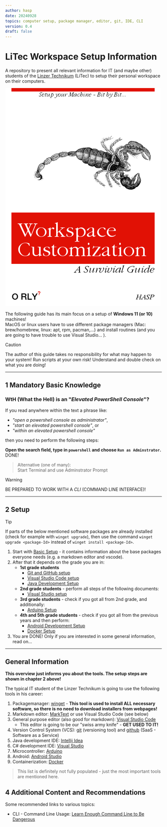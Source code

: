 ```yaml
---
author: hasp
date: 20240928
topics: computer setup, package manager, editor, git, IDE, CLI
version: 0.4
draft: false
---
```


# LiTec Workspace Setup Information

A repository to present all relevant information for IT (and maybe other) students of the [Linzer Technikum](https://www.litec.ac.at) (LiTec) to setup their personal workspace on their computers.

![Cover](./_img/O_RLY-WorkspaceCustomization.png)

The following guide has its main focus on a setup of **Windows 11 (or 10)** machines!<br>MacOS or linux users have to use different package managers (Mac: brew/homebrew, linux: apt, rpm, pacman,...) and install routines (and you are going to have trouble to use Visual Studio... ).

> [!CAUTION]
> The author of this guide takes no responsibility for what may happen to your system! Run scripts at your own risk! Understand and double check on what you are doing!

---

## 1 Mandatory Basic Knowledge

### WtH (What the Hell) is an "*Elevated PowerShell Console*"?

If you read anywhere within the text a phrase like:

 - *"open a powershell console as administrator"*,
 - *"start an elevated powershell console"*, or
 - *"within an elevated powershell console"*
   
then you need to perform the following steps:

**Open the search field, type in `powershell` and choose `Run as Adminstrator`.** DONE!

> Alternative (one of many):  
> Start Terminal and use Adminstrator Prompt

> [!WARNING]
> BE PREPARED TO WORK WITH A *CLI* (COMMAND LINE INTERFACE)!

---

## 2 Setup

> [!TIP]
> If parts of the below mentioned software packages are already installed (check for example with `winget upgrade`), then use the command `winget upgrade <package-Id>` instead of  `winget install <package-Id>`.

1. Start with [Basic Setup](./setup/00_BasicToolsSetup.md) - it contains information about the base packages everyone needs (e.g. a markdown editor and vscode).
2. After that it depends on the grade you are in:
   - **1st grade students**
     - [Git and GitHub setup](./setup/01_GitSetup.md)
     - [Visual Studio Code setup](./setup/03_VsCodeSetup.md)
     - [Java Development Setup](./setup/04_JavaSetup.md)
   - **2nd grade students** - perform all steps of the following documents:
     - [Visual Studio setup](./setup/02_VisualStudioSetup.md)
   - **3rd grade students** - check if you got all from 2nd grade, and additionally:
     - [Arduino Setup](./setup/05_ArduinoSetup.md)
   - **4th and 5th grade students** - check if you got all from the previous years and then perform:
     - [Android Development Setup](./setup/06_AndroidSetup.md)
     - [Docker Setup](./setup/07_DockerSetup.md)
3. You are DONE! Only if you are interested in some general information, read on...

---

## General Information

**This overview just informs you about the tools. The setup steps are shown in chapter 2 above!**

The typical IT student of the Linzer Technikum is going to use the following tools in his career:

1. Packagemanager: [winget](https://github.com/microsoft/winget-cli) - **This tool is used to install ALL necessary software, so there is no need to download installers from webpages!**
2. Markdown editor: [MarkText](https://github.com/marktext/marktext) or use Visual Studio Code (see below)
3. General purpose editor (also good for markdown): [Visual Studio Code](https://code.visualstudio.com/)
   - This editor is going to be our "swiss army knife"  - **GET USED TO IT!**
4. Version Control System (VCS): [git](https://git-scm.com/) (versioning tool) and [github](https://github.com/) (SaaS - Software as a Service)
5. Java development IDE: [Intellij Idea](https://www.jetbrains.com/idea/)
6. C# development IDE: [Visual Studio](https://visualstudio.microsoft.com/)
7. Microcontroller: [Arduino](https://www.arduino.cc/)
8. Android: [Android Studio](https://developer.android.com/studio/)
9. Containerization: [Docker](https://www.docker.com/)

> This list is definitely not fully populated - just the most important tools are mentioned here.

## 4 Additional Content and Recommendations

Some recommended links to various topics:

- CLI - Command Line Usage: [Learn Enough Command Line to Be Dangerous](https://www.learnenough.com/command-line-tutorial/basics)
